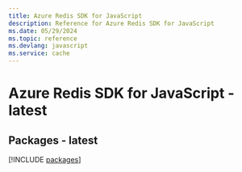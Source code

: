 ```yaml
---
title: Azure Redis SDK for JavaScript
description: Reference for Azure Redis SDK for JavaScript
ms.date: 05/29/2024
ms.topic: reference
ms.devlang: javascript
ms.service: cache
---
```

# Azure Redis SDK for JavaScript - latest
## Packages - latest
[!INCLUDE [packages](redis-index.md)]
